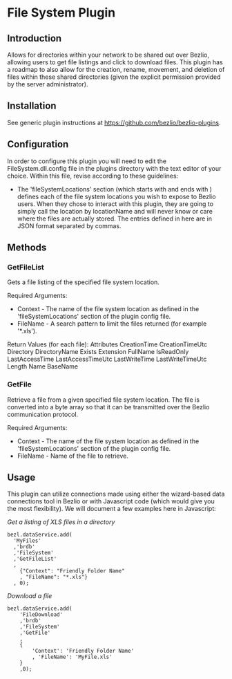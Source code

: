 # File System Plugin

## Introduction
Allows for directories within your network to be shared out over Bezlio, allowing users to get file listings and click to download files.  This plugin has a roadmap to also allow for the creation, rename, movement, and deletion of files within these shared directories (given the explicit permission provided by the server administrator).

## Installation
See generic plugin instructions at https://github.com/bezlio/bezlio-plugins.

## Configuration
In order to configure this plugin you will need to edit the FileSystem.dll.config file in the plugins directory with the text editor of your choice.  Within this file, revise according to these guidelines:
* The 'fileSystemLocations' section (which starts with <setting name="fileSystemLocations" serializeAs="String"> and ends with </setting>) defines each of the file system locations you wish to expose to Bezlio users.  When they chose to interact with this plugin, they are going to simply call the location by locationName and will never know or care where the files are actually stored.  The entries defined in here are in JSON format separated by commas.  

## Methods
### GetFileList
Gets a file listing of the specified file system location.

Required Arguments:
* Context - The name of the file system location as defined in the 'fileSystemLocations' section of the plugin config file.
* FileName - A search pattern to limit the files returned (for example '*.xls').

Return Values (for each file):
    Attributes 
    CreationTime 
    CreationTimeUtc 
    Directory 
    DirectoryName 
    Exists 
    Extension 
    FullName 
    IsReadOnly 
    LastAccessTime 
    LastAccessTimeUtc
    LastWriteTime
    LastWriteTimeUtc 
    Length 
    Name 
    BaseName 

### GetFile
Retrieve a file from a given specified file system location.  The file is converted into a byte array so that it can be transmitted over the Bezlio communication protocol.

Required Arguments:
* Context - The name of the file system location as defined in the 'fileSystemLocations' section of the plugin config file.
* FileName - Name of the file to retrieve.

## Usage
This plugin can utilize connections made using either the wizard-based data connections tool in Bezlio or with Javascript code (which would give you the most flexibility).  We will document a few examples here in Javascript:

*Get a listing of XLS files in a directory*
``` 
bezl.dataService.add(
  'MyFiles'
  ,'brdb'
  ,'FileSystem'
  ,'GetFileList'
  , 
    {"Context": "Friendly Folder Name"
    , "FileName": "*.xls"}
  , 0);
```

*Download a file*
```
bezl.dataService.add(
    'FileDownload'
    ,'brdb'
    ,'FileSystem'
    ,'GetFile'
    , 
    { 
        'Context': 'Friendly Folder Name'
        , 'FileName': 'MyFile.xls'
    }
    ,0);
```